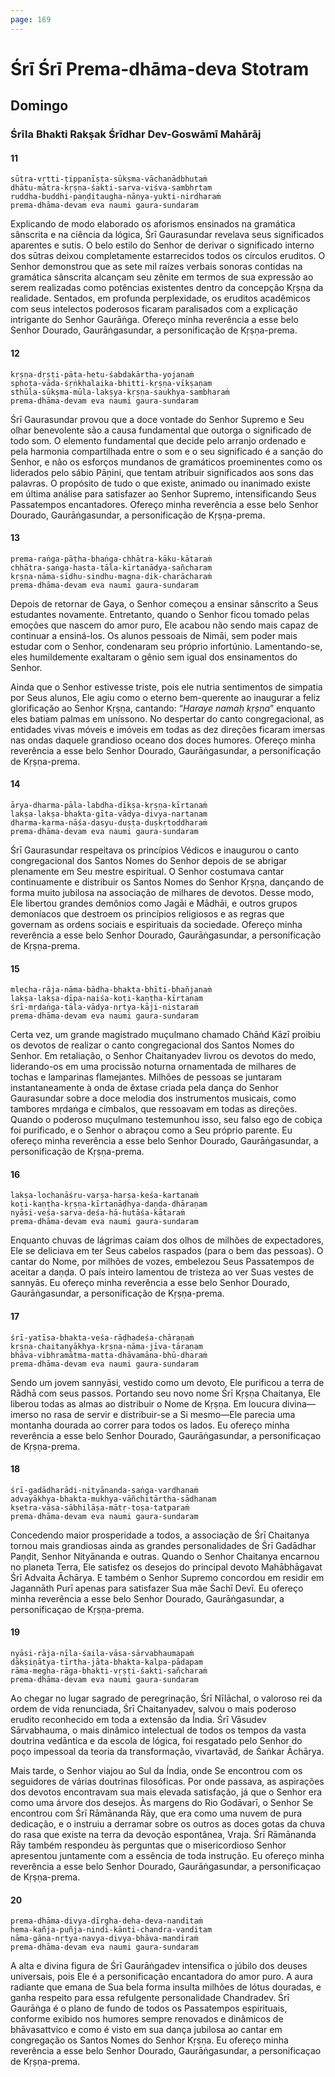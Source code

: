```yaml
---
page: 169
---
```


# Śrī Śrī Prema-dhāma-deva Stotram

## Domingo

### Śrīla Bhakti Rakṣak Śrīdhar Dev-Goswāmī Mahārāj

#### 11

    sūtra-vṛtti-ṭippanīṣṭa-sūkṣma-vāchanādbhutaṁ
    dhātu-mātra-kṛṣṇa-śakti-sarva-viśva-sambhṛtam
    ruddha-buddhi-paṇḍitaugha-nānya-yukti-nirdharaṁ
    prema-dhāma-devam eva naumi gaura-sundaram

Explicando de modo elaborado os aforismos ensinados na gramática sânscrita e na ciência da lógica, Śrī Gaurasundar revelava seus significados aparentes e sutis. O belo estilo do Senhor de derivar o significado interno dos sūtras deixou completamente estarrecidos todos os círculos eruditos. O Senhor demonstrou que as sete mil raízes verbais sonoras contidas na gramática sânscrita alcançam seu zênite em termos de sua expressão ao serem realizadas como potências existentes dentro da concepção Kṛṣṇa da realidade. Sentados, em profunda perplexidade, os eruditos acadêmicos com seus intelectos poderosos ficaram paralisados com a explicação intrigante do Senhor Gaurāṅga. Ofereço minha reverência a esse belo Senhor Dourado, Gaurāṅgasundar, a personificação de Kṛṣṇa-prema.

#### 12

    kṛṣṇa-dṛṣṭi-pāta-hetu-śabdakārtha-yojanaṁ
    sphoṭa-vāda-śṛṅkhalaika-bhitti-kṛṣṇa-vīkṣaṇam
    sthūla-sūkṣma-mūla-lakṣya-kṛṣṇa-saukhya-sambharaṁ
    prema-dhāma-devam eva naumi gaura-sundaram

Śrī Gaurasundar provou que a doce vontade do Senhor Supremo e Seu olhar benevolente são a causa fundamental que outorga o significado de todo som. O elemento fundamental que decide pelo arranjo ordenado e pela harmonia compartilhada entre o som e o seu significado é a sanção do Senhor, e não os esforços mundanos de gramáticos proeminentes como os liderados pelo sábio Pāṇini, que tentam atribuir significados aos sons das palavras. O propósito de tudo o que existe, animado ou inanimado existe em última análise para satisfazer ao Senhor Supremo, intensificando Seus Passatempos encantadores. Ofereço minha reverência a esse belo Senhor Dourado, Gaurāṅgasundar, a personificação de Kṛṣṇa-prema.

#### 13

    prema-raṅga-pāṭha-bhaṅga-chhātra-kāku-kātaraṁ
    chhātra-saṅga-hasta-tāla-kīrtanādya-sañcharam
    kṛṣṇa-nāma-sīdhu-sindhu-magna-dik-charācharaṁ
    prema-dhāma-devam eva naumi gaura-sundaram

Depois de retornar de Gaya, o Senhor começou a ensinar sânscrito a Seus estudantes novamente. Entretanto, quando o Senhor ficou tomado pelas emoções que nascem do amor puro, Ele acabou não sendo mais capaz de continuar a ensiná-los. Os alunos pessoais de Nimāi, sem poder mais estudar com o Senhor, condenaram seu próprio infortúnio. Lamentando-se, eles humildemente exaltaram o gênio sem igual dos ensinamentos do Senhor.

Ainda que o Senhor estivesse triste, pois ele nutria sentimentos de simpatia por Seus alunos, Ele agiu como o eterno bem-querente ao inaugurar a feliz glorificação ao Senhor Kṛṣṇa, cantando: “*Haraye namaḥ kṛṣṇa*” enquanto eles batiam palmas em uníssono. No despertar do canto congregacional, as entidades vivas móveis e imóveis em todas as dez direções ficaram imersas nas ondas daquele grandioso oceano dos doces humores. Ofereço minha reverência a esse belo Senhor Dourado, Gaurāṅgasundar, a personificação de Kṛṣṇa-prema.

#### 14

    ārya-dharma-pāla-labdha-dīkṣa-kṛṣṇa-kīrtanaṁ
    lakṣa-lakṣa-bhakta-gīta-vādya-divya-nartanam
    dharma-karma-nāśa-dasyu-duṣṭa-duṣkṛtoddharaṁ
    prema-dhāma-devam eva naumi gaura-sundaram

Śrī Gaurasundar respeitava os princípios Védicos e inaugurou o canto congregacional dos Santos Nomes do Senhor depois de se abrigar plenamente em Seu mestre espiritual. O Senhor costumava cantar continuamente e distribuir os Santos Nomes do Senhor Kṛṣṇa, dançando de forma muito jubilosa na associação de milhares de devotos. Desse modo, Ele libertou grandes demônios como Jagāi e Mādhāi, e outros grupos demoníacos que destroem os princípios religiosos e as regras que governam as ordens sociais e espirituais da sociedade. Ofereço minha reverência a esse belo Senhor Dourado, Gaurāṅgasundar, a personificação de Kṛṣṇa-prema.

#### 15

    mlecha-rāja-nāma-bādha-bhakta-bhīti-bhañjanaṁ
    lakṣa-lakṣa-dīpa-naiśa-koṭi-kaṇṭha-kīrtanam
    śrī-mṛdaṅga-tāla-vādya-nṛtya-kāji-nistaraṁ
    prema-dhāma-devam eva naumi gaura-sundaram

Certa vez, um grande magistrado muçulmano chamado Chāṅd Kāzī proibiu os devotos de realizar o canto congregacional dos Santos Nomes do Senhor. Em retaliação, o Senhor Chaitanyadev livrou os devotos do medo, liderando-os em uma procissão noturna ornamentada de milhares de tochas e lamparinas flamejantes. Milhões de pessoas se juntaram instantaneamente à onda de êxtase criada pela dança do Senhor Gaurasundar sobre a doce melodia dos instrumentos musicais, como tambores mṛdaṅga e címbalos, que ressoavam em todas as direções. Quando o poderoso muçulmano testemunhou isso, seu falso ego de cobiça foi purificado, e o Senhor o abraçou como a Seu próprio parente. Eu ofereço minha reverência a esse belo Senhor Dourado, Gaurāṅgasundar, a personificação de Kṛṣṇa-prema.

#### 16

    lakṣa-lochanāśru-varṣa-harṣa-keśa-kartanaṁ
    koṭi-kaṇṭha-kṛṣṇa-kīrtanāḍhya-daṇḍa-dhāraṇam
    nyāsi-veśa-sarva-deśa-hā-hutāśa-kātaraṁ
    prema-dhāma-devam eva naumi gaura-sundaram

Enquanto chuvas de lágrimas caíam dos olhos de milhões de expectadores, Ele se deliciava em ter Seus cabelos raspados (para o bem das pessoas). O cantar do Nome, por milhões de vozes, embelezou Seus Passatempos de aceitar a daṇḍa. O país inteiro lamentou de tristeza ao ver Suas vestes de sannyās. Eu ofereço minha reverência a esse belo Senhor Dourado, Gaurāṅgasundar, a personificação de Kṛṣṇa-prema.

#### 17

    śrī-yatīsa-bhakta-veśa-rāḍhadeśa-chāraṇaṁ
    kṛṣṇa-chaitanyākhya-kṛṣṇa-nāma-jīva-tāraṇam
    bhāva-vibhramātma-matta-dhāvamāna-bhū-dharaṁ
    prema-dhāma-devam eva naumi gaura-sundaram

Sendo um jovem sannyāsi, vestido como um devoto, Ele purificou a terra de Rādhā com seus passos. Portando seu novo nome Śrī Kṛṣṇa Chaitanya, Ele liberou todas as almas ao distribuir o Nome de Kṛṣṇa. Em loucura divina—imerso no rasa de servir e distribuir-se a Si mesmo—Ele parecia uma montanha dourada ao correr para todos os lados. Eu ofereço minha reverência a esse belo Senhor Dourado, Gaurāṅgasundar, a personificaçao de Kṛṣṇa-prema.

#### 18

    śrī-gadādharādi-nityānanda-saṅga-vardhanaṁ
    advayākhya-bhakta-mukhya-vāñchitārtha-sādhanam
    kṣetra-vāsa-sābhilāṣa-mātṛ-toṣa-tatparaṁ
    prema-dhāma-devam eva naumi gaura-sundaram

Concedendo maior prosperidade a todos, a associação de Śrī Chaitanya tornou mais grandiosas ainda as grandes personalidades de Śrī Gadādhar Paṇḍit, Senhor Nityānanda e outras. Quando o Senhor Chaitanya encarnou no planeta Terra, Ele satisfez os desejos do principal devoto Mahābhāgavat Śrī Advaita Āchārya. E também o Senhor Supremo concordou em residir em Jagannāth Purī apenas para satisfazer Sua mãe Śachī Devī. Eu ofereço minha reverência a esse belo Senhor Dourado, Gaurāṅgasundar, a personificaçao de Kṛṣṇa-prema.

#### 19

    nyāsi-rāja-nīla-śaila-vāsa-sārvabhaumapaṁ
    dākṣiṇātya-tīrtha-jāta-bhakta-kalpa-pādapam
    rāma-megha-rāga-bhakti-vṛṣṭi-śakti-sañcharaṁ
    prema-dhāma-devam eva naumi gaura-sundaram

Ao chegar no lugar sagrado de peregrinação, Śrī Nīlāchal, o valoroso rei da ordem de vida renunciada, Śrī Chaitanyadev, salvou o mais poderoso erudito reconhecido em toda a extensão da Índia. Śrī Vāsudev Sārvabhauma, o mais dinâmico intelectual de todos os tempos da vasta doutrina vedāntica e da escola de lógica, foi resgatado pelo Senhor do poço impessoal da teoria da transformação, vivartavād, de Śaṅkar Āchārya.

Mais tarde, o Senhor viajou ao Sul da Índia, onde Se encontrou com os seguidores de várias doutrinas filosóficas. Por onde passava, as aspirações dos devotos encontravam sua mais elevada satisfação, já que o Senhor era como uma árvore dos desejos. Às margens do Rio Godāvarī, o Senhor Se encontrou com Śrī Rāmānanda Rāy, que era como uma nuvem de pura dedicação, e o instruiu a derramar sobre os outros as doces gotas da chuva do rasa que existe na terra da devoção espontânea, Vraja. Śrī Rāmānanda Rāy também respondeu às perguntas que o misericordioso Senhor apresentou juntamente com a essência de toda instrução. Eu ofereço minha reverência a esse belo Senhor Dourado, Gaurāṅgasundar, a personificaçao de Kṛṣṇa-prema.

#### 20

    prema-dhāma-divya-dīrgha-deha-deva-nanditaṁ
    hema-kañja-puñja-nindi-kānti-chandra-vanditam
    nāma-gāna-nṛtya-navya-divya-bhāva-mandiraṁ
    prema-dhāma-devam eva naumi gaura-sundaram

A alta e divina figura de Śrī Gaurāṅgadev intensifica o júbilo dos deuses universais, pois Ele é a personificação encantadora do amor puro. A aura radiante que emana de Sua bela forma insulta milhões de lótus douradas, e ganha respeito para essa refulgente personalidade Chandradev. Śrī Gaurāṅga é o plano de fundo de todos os Passatempos espirituais, conforme exibido nos humores sempre renovados e dinâmicos de bhāvasattvico e como é visto em sua dança jubilosa ao cantar em congregação os Santos Nomes do Senhor Kṛṣṇa. Eu ofereço minha reverência a esse belo Senhor Dourado, Gaurāṅgasundar, a personificaçao de Kṛṣṇa-prema.

